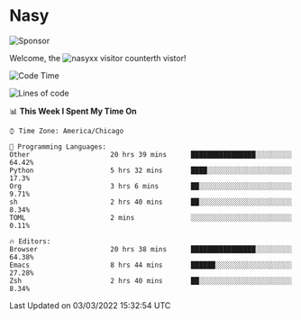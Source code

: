 # Nasy

<!--
<p align="center">
<img height="200" src="https://github-readme-stats.vercel.app/api?username=nasyxx&count_private=true&show_icons=true&theme=dracula&include_all_commits=true"/>
<img height="200" src="https://github-readme-stats.vercel.app/api/top-langs/?username=nasyxx&theme=dracula&hide=html,jupyter+notebook&count_private=true&show_icons=true"/>
</p>

  
----------------
-->

![Sponsor](https://img.shields.io/static/v1.svg?label=Sponsor&message=%E2%9D%A4&logo=GitHub&style=flat&color=pink)
 
Welcome, the ![nasyxx visitor counter](https://count.getloli.com/get/@nasyxx?theme=rule34)th vistor!
 
<!--START_SECTION:waka-->
![Code Time](http://img.shields.io/badge/Code%20Time-1%2C967%20hrs%2040%20mins-blue)

![Lines of code](https://img.shields.io/badge/From%20Hello%20World%20I%27ve%20Written-5%20Million%20lines%20of%20code-blue)

📊 **This Week I Spent My Time On** 

```text
⌚︎ Time Zone: America/Chicago

💬 Programming Languages: 
Other                    20 hrs 39 mins      ████████████████░░░░░░░░░   64.42% 
Python                   5 hrs 32 mins       ████░░░░░░░░░░░░░░░░░░░░░   17.3% 
Org                      3 hrs 6 mins        ██░░░░░░░░░░░░░░░░░░░░░░░   9.71% 
sh                       2 hrs 40 mins       ██░░░░░░░░░░░░░░░░░░░░░░░   8.34% 
TOML                     2 mins              ░░░░░░░░░░░░░░░░░░░░░░░░░   0.11%

🔥 Editors: 
Browser                  20 hrs 38 mins      ████████████████░░░░░░░░░   64.38% 
Emacs                    8 hrs 44 mins       ██████░░░░░░░░░░░░░░░░░░░   27.28% 
Zsh                      2 hrs 40 mins       ██░░░░░░░░░░░░░░░░░░░░░░░   8.34%

```


 Last Updated on 03/03/2022 15:32:54 UTC
<!--END_SECTION:waka-->

<!-- ![visitors](https://visitor-badge.laobi.icu/badge?page_id=nasyxx.nasyxx) -->
